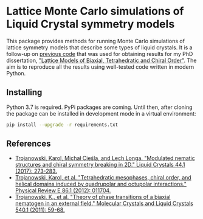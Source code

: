 # Lattice Monte Carlo simulations of Liquid Crystal symmetry models

This package provides methods for running Monte Carlo simulations of lattice
symmetry models that describe some types of liquid crystals. It is a follow-up
on [previous code](https://github.com/lyckantropen/biaxmc2) that was used for
obtaining results for my PhD dissertation, ["Lattice Models of Biaxial,
Tetrahedratic and Chiral
Order"](https://fais.uj.edu.pl/documents/41628/d13cf0c3-7942-425c-9ab4-26fecb7cb518).
The aim is to reproduce all the results using well-tested code written in
modern Python.

## Installing

Python 3.7 is required. PyPi packages are coming. Until then, after cloning the
package can be installed in development mode in a virtual environment:

```bash
pip install --upgrade -r requirements.txt
```

## References

* [Trojanowski, Karol, Michaƚ Cieśla, and Lech Longa. "Modulated nematic
  structures and chiral symmetry breaking in 2D." Liquid Crystals 44.1 (2017):
  273-283.](https://arxiv.org/pdf/1607.02297.pdf)
* [Trojanowski, Karol, et al. "Tetrahedratic mesophases, chiral order, and
  helical domains induced by quadrupolar and octupolar interactions." Physical
  Review E 86.1 (2012):
  011704.](https://strathprints.strath.ac.uk/41276/1/PhysRevE_86_011704.pdf)
* [Trojanowski, K., et al. "Theory of phase transitions of a biaxial nematogen
  in an external field." Molecular Crystals and Liquid Crystals 540.1 (2011):
  59-68.](https://www.tandfonline.com/doi/abs/10.1080/15421406.2011.568329)
